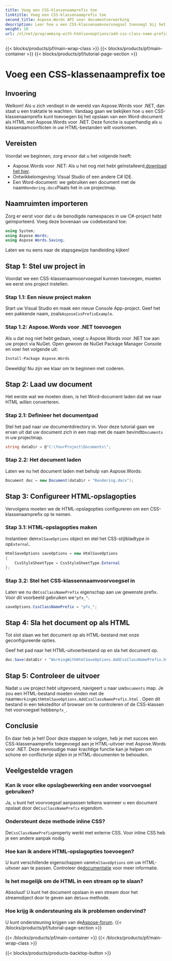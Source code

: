 ```yaml
---
title: Voeg een CSS-klassenaamprefix toe
linktitle: Voeg een CSS-klassenaamprefix toe
second_title: Aspose.Words API voor documentverwerking
description: Leer hoe u een CSS-klassenaamvoorvoegsel toevoegt bij het opslaan van Word-documenten als HTML met Aspose.Words voor .NET. Inclusief stapsgewijze handleiding, codefragmenten en veelgestelde vragen.
weight: 10
url: /nl/net/programming-with-htmlsaveoptions/add-css-class-name-prefix/
---
```


{{< blocks/products/pf/main-wrap-class >}}
{{< blocks/products/pf/main-container >}}
{{< blocks/products/pf/tutorial-page-section >}}

# Voeg een CSS-klassenaamprefix toe

## Invoering

Welkom! Als u zich verdiept in de wereld van Aspose.Words voor .NET, dan staat u een traktatie te wachten. Vandaag gaan we bekijken hoe u een CSS-klassenaamprefix kunt toevoegen bij het opslaan van een Word-document als HTML met Aspose.Words voor .NET. Deze functie is superhandig als u klassenaamconflicten in uw HTML-bestanden wilt voorkomen.

## Vereisten

Voordat we beginnen, zorg ervoor dat u het volgende heeft:

-  Aspose.Words voor .NET: Als u het nog niet hebt geïnstalleerd,[download het hier](https://releases.aspose.com/words/net/).
- Ontwikkelomgeving: Visual Studio of een andere C# IDE.
-  Een Word-document: we gebruiken een document met de naam`Rendering.docx`Plaats het in uw projectmap.

## Naamruimten importeren

Zorg er eerst voor dat u de benodigde namespaces in uw C#-project hebt geïmporteerd. Voeg deze bovenaan uw codebestand toe:

```csharp
using System;
using Aspose.Words;
using Aspose.Words.Saving;
```

Laten we nu eens naar de stapsgewijze handleiding kijken!

## Stap 1: Stel uw project in

Voordat we een CSS-klassenaamvoorvoegsel kunnen toevoegen, moeten we eerst ons project instellen.

### Stap 1.1: Een nieuw project maken

 Start uw Visual Studio en maak een nieuw Console App-project. Geef het een pakkende naam, zoals`AsposeCssPrefixExample`.

### Stap 1.2: Aspose.Words voor .NET toevoegen

Als u dat nog niet hebt gedaan, voegt u Aspose.Words voor .NET toe aan uw project via NuGet. Open gewoon de NuGet Package Manager Console en voer het volgende uit:

```bash
Install-Package Aspose.Words
```

Geweldig! Nu zijn we klaar om te beginnen met coderen.

## Stap 2: Laad uw document

Het eerste wat we moeten doen, is het Word-document laden dat we naar HTML willen converteren.

### Stap 2.1: Definieer het documentpad

 Stel het pad naar uw documentdirectory in. Voor deze tutorial gaan we ervan uit dat uw document zich in een map met de naam bevindt`Documents` in uw projectmap.

```csharp
string dataDir = @"C:\YourProject\Documents\";
```

### Stap 2.2: Het document laden

Laten we nu het document laden met behulp van Aspose.Words:

```csharp
Document doc = new Document(dataDir + "Rendering.docx");
```

## Stap 3: Configureer HTML-opslagopties

Vervolgens moeten we de HTML-opslagopties configureren om een CSS-klassenaamprefix op te nemen.

### Stap 3.1: HTML-opslagopties maken

 Instantieer de`HtmlSaveOptions` object en stel het CSS-stijlbladtype in op`External`.

```csharp
HtmlSaveOptions saveOptions = new HtmlSaveOptions
{
    CssStyleSheetType = CssStyleSheetType.External
};
```

### Stap 3.2: Stel het CSS-klassennaamvoorvoegsel in

 Laten we nu de`CssClassNamePrefix` eigenschap aan uw gewenste prefix. Voor dit voorbeeld gebruiken we`"pfx_"`.

```csharp
saveOptions.CssClassNamePrefix = "pfx_";
```

## Stap 4: Sla het document op als HTML

Tot slot slaan we het document op als HTML-bestand met onze geconfigureerde opties.


Geef het pad naar het HTML-uitvoerbestand op en sla het document op.

```csharp
doc.Save(dataDir + "WorkingWithHtmlSaveOptions.AddCssClassNamePrefix.html", saveOptions);
```

## Stap 5: Controleer de uitvoer

 Nadat u uw project hebt uitgevoerd, navigeert u naar uw`Documents` map. Je zou een HTML-bestand moeten vinden met de naam`WorkingWithHtmlSaveOptions.AddCssClassNamePrefix.html` . Open dit bestand in een teksteditor of browser om te controleren of de CSS-klassen het voorvoegsel hebben`pfx_`.

## Conclusie

En daar heb je het! Door deze stappen te volgen, heb je met succes een CSS-klassenaamprefix toegevoegd aan je HTML-uitvoer met Aspose.Words voor .NET. Deze eenvoudige maar krachtige functie kan je helpen om schone en conflictvrije stijlen in je HTML-documenten te behouden.

## Veelgestelde vragen

### Kan ik voor elke opslagbewerking een ander voorvoegsel gebruiken?
 Ja, u kunt het voorvoegsel aanpassen telkens wanneer u een document opslaat door de`CssClassNamePrefix` eigendom.

### Ondersteunt deze methode inline CSS?
 De`CssClassNamePrefix`property werkt met externe CSS. Voor inline CSS heb je een andere aanpak nodig.

### Hoe kan ik andere HTML-opslagopties toevoegen?
 U kunt verschillende eigenschappen van`HtmlSaveOptions` om uw HTML-uitvoer aan te passen. Controleer de[documentatie](https://reference.aspose.com/words/net/) voor meer informatie.

### Is het mogelijk om de HTML in een stream op te slaan?
 Absoluut! U kunt het document opslaan in een stream door het streamobject door te geven aan de`Save` methode.

### Hoe krijg ik ondersteuning als ik problemen ondervind?
 U kunt ondersteuning krijgen van de[Aspose-forum](https://forum.aspose.com/c/words/8).
{{< /blocks/products/pf/tutorial-page-section >}}

{{< /blocks/products/pf/main-container >}}
{{< /blocks/products/pf/main-wrap-class >}}

{{< blocks/products/products-backtop-button >}}
